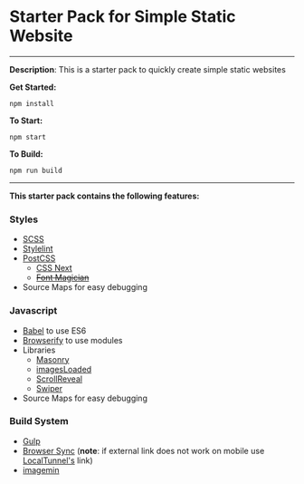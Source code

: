 # Starter Pack for Simple Static Website

---



**Description**: This is a starter pack to quickly create simple static websites

 

**Get Started:** 

`npm install`

**To Start:**

`npm start`

**To Build:**

`npm run build`



---



**This starter pack contains the following features:**

### Styles

* [SCSS](https://sass-lang.com/)
* [Stylelint](https://github.com/stylelint/stylelint)
* [PostCSS](https://postcss.org/)
  * [CSS Next](http://cssnext.io/)
  * ~~[Font Magician](https://github.com/jonathantneal/postcss-font-magician)~~
* Source Maps for easy debugging



### Javascript

* [Babel](https://babeljs.io/) to use ES6
* [Browserify](http://browserify.org/) to use modules
* Libraries
  * [Masonry](https://masonry.desandro.com/)
  * [imagesLoaded](https://imagesloaded.desandro.com/)
  * [ScrollReveal](https://scrollrevealjs.org/)
  * [Swiper](http://idangero.us/swiper/)
* Source Maps for easy debugging



### Build System

* [Gulp](https://gulpjs.com/)
* [Browser Sync](https://www.browsersync.io/) (**note**: if external link does not work on mobile use [LocalTunnel's](https://localtunnel.github.io/www/) link)
* [imagemin](https://github.com/imagemin/imagemin)